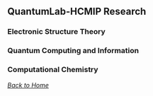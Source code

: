 ## QuantumLab-HCMIP Research
### **Electronic Structure Theory**
### **Quantum Computing and Information**
### **Computational Chemistry**
_[Back to Home](index.md)_
